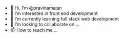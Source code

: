 - 👋 Hi, I’m @pravinamalan
- 👀 I’m interested in front end development
- 🌱 I’m currently learning full stack web development
- 💞️ I’m looking to collaborate on ...
- 📫 How to reach me ...

<!---
pravinamalan/pravinamalan is a ✨ special ✨ repository because its `README.md` (this file) appears on your GitHub profile.
You can click the Preview link to take a look at your changes.
--->
